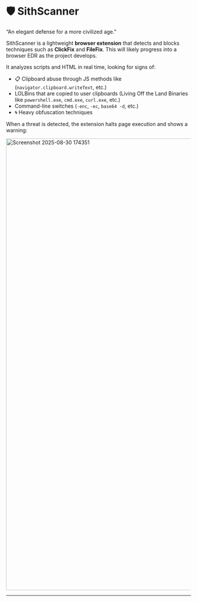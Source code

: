 # 🛡️ SithScanner

“An elegant defense for a more civilized age.”

SithScanner is a lightweight **browser extension** that detects and blocks techniques such as **ClickFix** and **FileFix**. This will likely progress into a browser EDR as the project develops.
  
It analyzes scripts and HTML in real time, looking for signs of:

- 📋 Clipboard abuse through JS methods like (`navigator.clipboard.writeText`, etc.)
- LOLBins that are copied to user clipboards (Living Off the Land Binaries like `powershell.exe`, `cmd.exe`, `curl.exe`, etc.)
- Command-line switches (`-enc`, `-ec`, `base64 -d`, etc.)
- 🌀 Heavy obfuscation techniques

When a threat is detected, the extension halts page execution and shows a warning:

<img width="2546" height="1228" alt="Screenshot 2025-08-30 174351" src="https://github.com/user-attachments/assets/fdb42b07-4ad7-4af9-831d-ec950d57a55e" />

---
